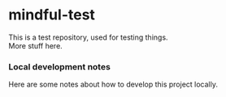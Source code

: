 # mindful-test

This is a test repository, used for testing things.  
More stuff here. 

### Local development notes
Here are some notes about how to develop this project locally.